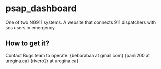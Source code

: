 # psap_dashboard
One of two NG911 systems.
A website that connects 911 dispatchers with sos users in emergency.

## How to get it?
Contact Bugs team to operate: {beborabaa at gmail.com} {panli200 at uregina.ca} {rivero2r at uregina.ca}
